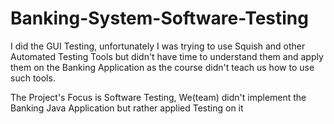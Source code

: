 # Banking-System-Software-Testing
I did the GUI Testing, unfortunately I was trying to use Squish and other Automated Testing Tools but didn't have time to understand them and apply them on the Banking Application as the course didn't teach us how to use such tools.

The Project's Focus is Software Testing, We(team) didn't implement the Banking Java Application but rather applied Testing on it 

